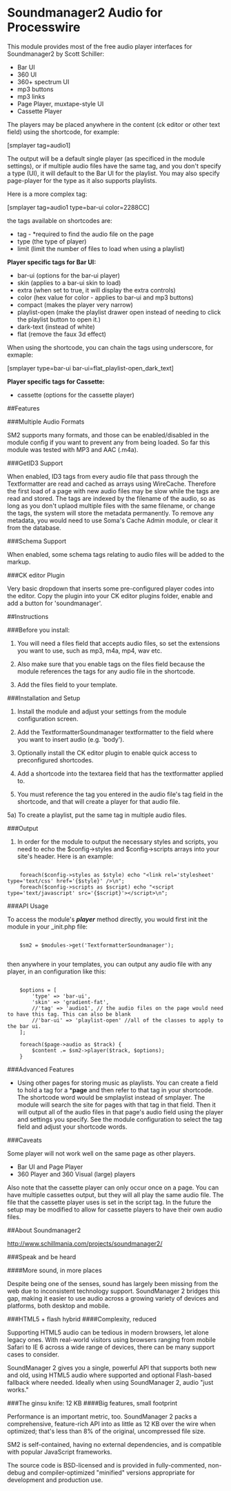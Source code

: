 # Soundmanager2 Audio for Processwire

This module provides most of the free audio player interfaces for Soundmanager2 by Scott Schiller:

* Bar UI
* 360 UI
* 360+ spectrum UI
* mp3 buttons
* mp3 links
* Page Player, muxtape-style UI
* Cassette Player 

The players may be placed anywhere in the content (ck editor or other text field) using the shortcode, for example:

[smplayer tag=audio1]

The output will be a default single player (as specificed in the module settings), or if multiple audio files have the same tag, and you don't specify a type (UI), it will default to the Bar UI for the playlist. You may also specify page-player for the type as it also supports playlists.

Here is a more complex tag:

[smplayer tag=audio1 type=bar-ui color=2288CC]

the tags available on shortcodes are:
*   tag - *required to find the audio file on the page
* 	type (the type of player)
* 	limit (limit the number of files to load when using a playlist)

**Player specific tags for Bar UI:**
* 	bar-ui (options for the bar-ui player)
* 	skin (applies to a bar-ui skin to load)
* 	extra (when set to true, it will display the extra controls)
* 	color (hex value for color - applies to bar-ui and mp3 buttons)
*   compact (makes the player very narrow)
*   playlist-open (make the playlist drawer open instead of needing to click the playlist button to open it.)
*   dark-text (instead of white)
*   flat (remove the faux 3d effect)

When using the shortcode, you can chain the tags using underscore, for exmaple:

[smplayer type=bar-ui bar-ui=flat_playlist-open_dark_text]

**Player specific tags for Cassette:**
* 	cassette (options for the cassette player)

##Features

###Multiple Audio Formats

SM2 supports many formats, and those can be enabled/disabled in the module config if you want to prevent any from being loaded.
So far this module was tested with MP3 and AAC (.m4a).

###GetID3 Support

When enabled, ID3 tags from every audio file that pass through the Textformatter are read and cached as arrays using WireCache.
Therefore the first load of a page with new audio files may be slow while the tags are read and stored. The tags are indexed by the filename of the audio, so as long as you don't uplaod multiple files with the same filename, or change the tags, the system will store the metadata permanently. To remove any metadata, you would need to use Soma's Cache Admin module, or clear it from the database.

###Schema Support

When enabled, some schema tags relating to audio files will be added to the markup.

###CK editor Plugin

Very basic dropdown that inserts some pre-configured player codes into the editor. Copy the plugin into your CK editor plugins folder, enable and add a button for 'soundmanager'.


##Instructions

###Before you install:

1) You will need a files field that accepts audio files, so set the extensions you want to use, such as mp3, m4a, mp4, wav etc.

2) Also make sure that you enable tags on the files field because the module references the tags for any audio file in the shortcode.

3) Add the files field to your template.

###Installation and Setup

1) Install the module and adjust your settings from the module configuration screen.

2) Add the TextformatterSoundmanager textformatter to the field where you want to insert audio (e.g. 'body').

3) Optionally install the CK editor plugin to enable quick access to preconfigured shortcodes.

4) Add a shortcode into the textarea field that has the textformatter applied to.

5) You must reference the tag you entered in the audio file's tag field in the shortcode, and that will create a player for that audio file.

5a) To create a playlist, put the same tag in multiple audio files.

###Output

1) In order for the module to output the necessary styles and scripts, you need to echo the $config->styles and $config->scripts arrays into your site's header.
Here is an example:

```

	foreach($config->styles as $style) echo "<link rel='stylesheet' type='text/css' href='{$style}' />\n";
	foreach($config->scripts as $script) echo "<script type='text/javascript' src='{$script}'></script>\n";

```


###API Usage

To access the module's ***player*** method directly, you would first init the module in your _init.php file:

```

	$sm2 = $modules->get('TextformatterSoundmanager');


```

then anywhere in your templates, you can output any audio file with any player, in an configuration like this:

```

	$options = [
		'type' => 'bar-ui',
		'skin' => 'gradient-fat',
		//'tag' => 'audio1', // the audio files on the page would need to have this tag. This can also be blank
		//'bar-ui' => 'playlist-open' //all of the classes to apply to the bar ui.
	];

	foreach($page->audio as $track) {
		$content .= $sm2->player($track, $options);
	}

```

###Advanced Features

*  Using other pages for storing music as playlists.
You can create a field to hold a tag for a ***page** and then refer to that tag in your shortcode.
The shortcode word would be smplaylist instead of smplayer. The module will search the site for pages with that tag in that field.
Then it will output all of the audio files in that page's audio field using the player and settings you specify.
See the module configuration to select the tag field and adjust your shortcode words.

###Caveats

Some player will not work well on the same page as other players.
- Bar UI and Page Player
- 360 Player and 360 Visual (large) players

Also note that the cassette player can only occur once on a page. You can have multiple cassettes output, but they will all play the same audio file.
The file that the cassette player uses is set in the script tag. In the future the setup may be modified to allow for cassette players to have their own audio files.


##About Soundmanager2

http://www.schillmania.com/projects/soundmanager2/

###Speak and be heard

####More sound, in more places

Despite being one of the senses, sound has largely been missing from the web due to inconsistent technology support. SoundManager 2 bridges this gap, making it easier to use audio across a growing variety of devices and platforms, both desktop and mobile.

###HTML5 + flash hybrid
####Complexity, reduced

Supporting HTML5 audio can be tedious in modern browsers, let alone legacy ones. With real-world visitors using browsers ranging from mobile Safari to IE 6 across a wide range of devices, there can be many support cases to consider.

SoundManager 2 gives you a single, powerful API that supports both new and old, using HTML5 audio where supported and optional Flash-based fallback where needed. Ideally when using SoundManager 2, audio "just works."

###The ginsu knife: 12 KB
####Big features, small footprint

Performance is an important metric, too. SoundManager 2 packs a comprehensive, feature-rich API into as little as 12 KB over the wire when optimized; that's less than 8% of the original, uncompressed file size.

SM2 is self-contained, having no external dependencies, and is compatible with popular JavaScript frameworks.

The source code is BSD-licensed and is provided in fully-commented, non-debug and compiler-optimized "minified" versions appropriate for development and production use.

